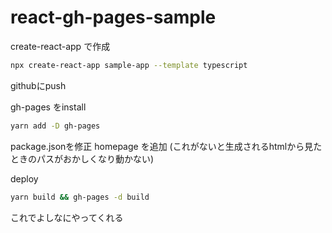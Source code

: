 # react-gh-pages-sample

create-react-app で作成

```sh
npx create-react-app sample-app --template typescript
```

githubにpush

gh-pages をinstall

```sh
yarn add -D gh-pages
```

package.jsonを修正
homepage を追加
(これがないと生成されるhtmlから見たときのパスがおかしくなり動かない)

deploy

```sh
yarn build && gh-pages -d build
```

これでよしなにやってくれる
